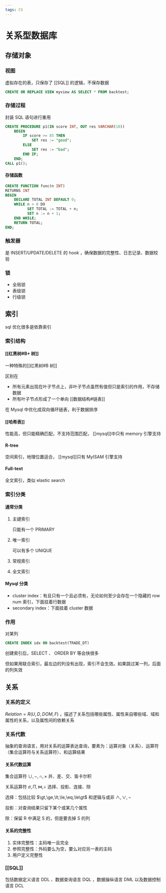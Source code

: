 ```yaml
---
tags: CS
---
```

# 关系型数据库
## 存储对象

### 视图

虚拟存在的表，只保存了 [[SQL]] 的逻辑，不保存数据

```sql
CREATE OR REPLACE VIEW myview AS SELECT * FROM backtest;
```

### 存储过程

封装 SQL 语句进行重用

```sql
CREATE PROCEDURE p1(IN score INT, OUT res VARCHAR(10))
    BEGIN
        IF score >= 85 THEN
            SET res := "good";
        ELSE
            SET res := "bad";
        END IF;
    END;
CALL p1();
```

#### 存储函数

```sql
CREATE FUNCTION func(n INT)
RETURNS INT
BEGIN
    DECLARE TOTAL INT DEFAULT 0;
    WHILE n > 0 DO
          SET TOTAL := TOTAL + n;
          SET n := n + 1;
    END WHILE;
    RETURN TOTAL;
END;
```

### 触发器

是 INSERT/UPDATE/DELETE 的 hook ，确保数据的完整性、日志记录、数据校验

### 锁

-   全局锁
-   表级锁
-   行级锁

## 索引

sql 优化很多是依靠索引

### 索引结构

#### [[红黑树#B+ 树]]

一种特殊的[[红黑树#B 树]]

区别在

-   所有元素出现在叶子节点上，非叶子节点虽然有值但只是索引的作用，不存储数据
-   所有叶子节点形成了一个单向 [[数据结构#链表]]

在 Mysql 中优化成双向循环链表，利于数据排序

#### [[哈希表]]

性能高，但只能精确匹配，不支持范围匹配， [[mysql]]中只有 memory 引擎支持

#### R-tree

空间索引，地理位置适合， [[mysql]]只有 MyISAM 引擎支持

#### Full-text

全文索引，类似 elastic search

### 索引分类

#### 通常分类

1.  主键索引

    只能有一个 PRIMARY

2.  唯一索引

    可以有多个 UNIQUE

3.  常规索引

4.  全文索引

#### Mysql 分类

-   cluster index：有且只有一个且必须有，无论如何至少会存在一个隐藏的 row num 索引，下面挂着行数据
-   secondary index：下面挂着 cluster 数据

### 作用

对某列

```sql
CREATE INDEX idx ON backtest(TRADE_DT)
```

创建索引后，SELECT 、 ORDER BY 等会快很多

但如果用联合索引，最左边的列没有出现，索引不会生效。如果跳过某一列，后面的列失效

## 关系

### 关系的定义

$Relation=R(U,D,DOM,F)$ ，描述了关系包括哪些属性、属性来自哪些域、域和属性的关系，以及属性间的依赖关系

### 关系代数

抽象的查询语言，用对关系的运算表达查询，要素为：运算对象（关系）、运算符（集合运算符与关系运算符）、和运算结果

#### 关系代数运算

集合运算符 $\cup,-,\cap,\times$ 并、差、交、笛卡尔积

关系运算符 $\sigma,\Pi,\Join,\div$ 选择、投影、连接、除

选择：包括比较 $\gt,\ge,\lt,\le,\eq,\le\gt$ 和逻辑与或非 $\land, \lor, \neg$

投影：对查询结果只留下某个或某几个属性

除：保留 R 中满足 S 的，但是要去掉 S 的列

#### 关系的完整性

1.  实体完整性：主码唯一且完全
2.  参照完整性：外码要么为空，要么对应另一表的主码
3.  用户定义完整性

### [[SQL]]

包括数据定义语言 DDL 、数据查询语言 DQL ，数据操纵语言 DML 以及数据控制语言 DCL

